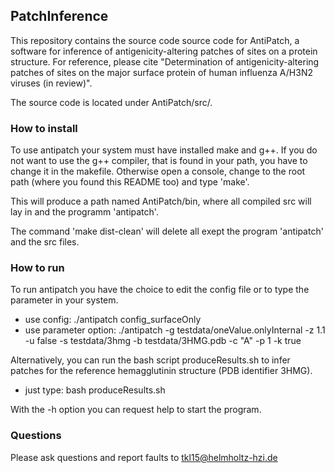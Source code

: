 ## PatchInference

This repository contains the source code source code for AntiPatch, a software for inference of antigenicity-altering patches of sites on a protein structure.
For reference, please cite "Determination of antigenicity-altering patches of sites on the major surface protein of human influenza A/H3N2 viruses (in review)".


The source code is located under AntiPatch/src/.

### How to install
To use antipatch your system must have installed make and g++. If you do not want to use the g++ compiler, that is found in your path, you have to change it in the makefile. Otherwise open a console, change to the root path (where you found this README too) and type 'make'.

This will produce a path named AntiPatch/bin, where all compiled src will lay in and the programm 'antipatch'.

The command 'make dist-clean' will delete all exept the program 'antipatch' and the src files.

### How to run
To run antipatch you have the choice to edit the config file or to type the parameter in your system.

- use config: ./antipatch config_surfaceOnly
- use parameter option: ./antipatch -g testdata/oneValue.onlyInternal -z 1.1 -u false -s testdata/3hmg -b testdata/3HMG.pdb -c "A"  -p 1 -k true

Alternatively, you can run the bash script produceResults.sh to infer patches for the reference hemagglutinin structure (PDB identifier 3HMG).
- just type: bash produceResults.sh

With the -h option you can request help to start the program.

### Questions 
Please ask questions and report faults to <tkl15@helmholtz-hzi.de>
